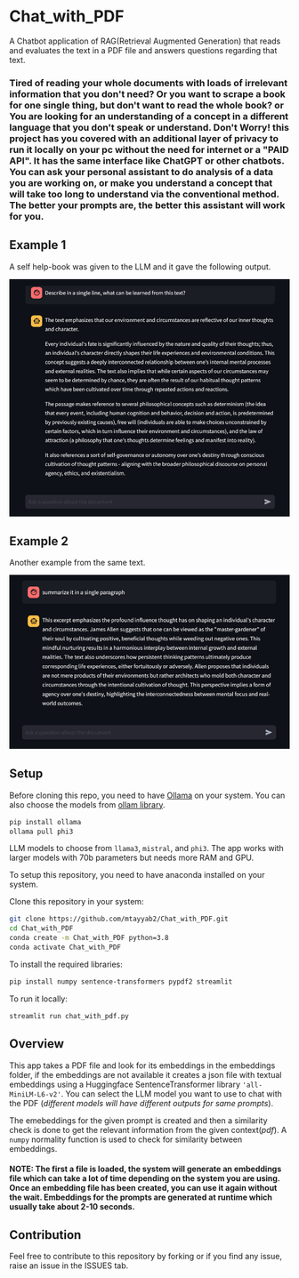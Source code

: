 # Chat_with_PDF
A Chatbot application of RAG(Retrieval Augmented Generation) that reads and evaluates the text in a PDF file and answers questions regarding that text.

### Tired of reading your whole documents with loads of irrelevant information that you don't need? Or you want to scrape a book for one single thing, but don't want to read the whole book? or You are looking for an understanding of a concept in a different language that you don't speak or understand. Don't Worry! this project has you covered with an additional layer of privacy to run it locally on your pc without the need for internet or a **"PAID API"**. It has the same interface like ChatGPT or other chatbots. You can ask your personal assistant to do analysis of a data you are working on, or make you understand a concept that will take too long to understand via the conventional method. The better your prompts are, the better this assistant will work for you.

## Example 1
A self help-book was given to the LLM and it gave the following output.

![Output](/assets/output.png)

## Example 2
Another example from the same text.

![Output2](/assets/output2.png)

## Setup
Before cloning this repo, you need to have [Ollama](ollama.com) on your system. You can also choose the models from [ollam library](ollama.com/library).
```bash
pip install ollama
ollama pull phi3
```
LLM models to choose from `llama3`, `mistral`, and `phi3`. The app works with larger models with 70b parameters but needs more RAM and GPU.

To setup this repository, you need to have anaconda installed on your system.

Clone this repository in your system:
```bash
git clone https://github.com/mtayyab2/Chat_with_PDF.git
cd Chat_with_PDF
conda create -m Chat_with_PDF python=3.8
conda activate Chat_with_PDF
```

To install the required libraries:
```bash
pip install numpy sentence-transformers pypdf2 streamlit
```
To run it locally:
```bash
streamlit run chat_with_pdf.py
```

## Overview

This app takes a PDF file and look for its embeddings in the embeddings folder, if the embeddings are not available it creates a json file with textual embeddings using a Huggingface SentenceTransformer library `'all-MiniLM-L6-v2'`. You can select the LLM model you want to use to chat with the PDF (*different models will have different outputs for same prompts*).

The emebeddings for the given prompt is created and then a similarity check is done to get the relevant information from the given context(*pdf*). A `numpy` normality function is used to check for similarity between embeddings.

#### NOTE: The first a file is loaded, the system will generate an embeddings file which can take a lot of time depending on the system you are using. Once an embedding file has been created, you can use it again without the wait. Embeddings for the prompts are generated at runtime which usually take about 2-10 seconds.

## Contribution

Feel free to contribute to this repository by forking or if you find any issue, raise an issue in the ISSUES tab.